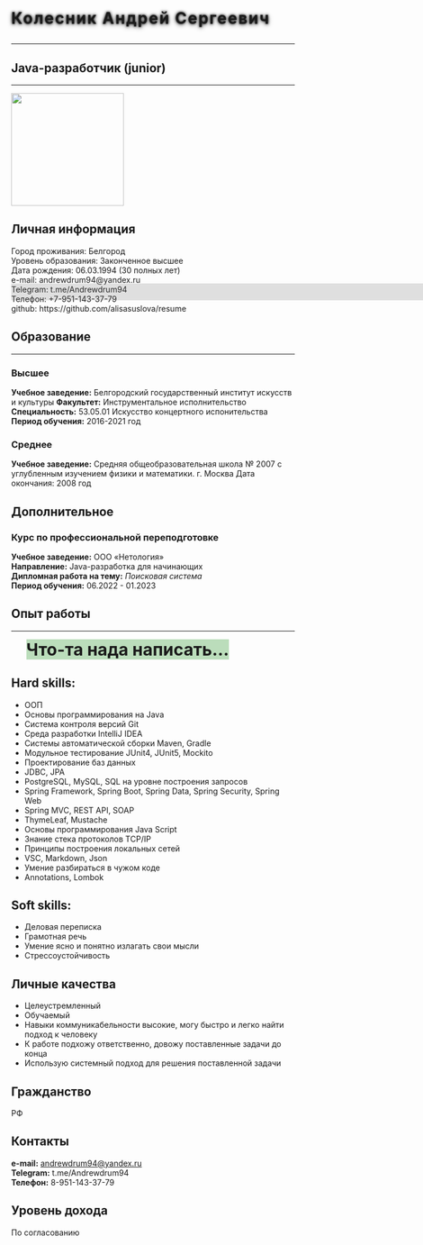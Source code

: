 <h1 style="text-shadow: 0px 0px 4px black, 0px 2px 9px grey; letter-spacing: 2px;">Колесник Андрей Сергеевич

---
<style>
#sp {
    font-size: 30px;
    font-weight: bold;
    animation: load 2s linear infinite;
    position: relative;
    left: 0px;
}
@keyframes load {
    0% {background-color: white;}
    25% {background-color: green;}
    50% {background-color: red;
        left: 40%;
    }
    75% {background-color: blue;}
    100% {background-color: yellow;
        left: 0px;}
}

#move {
    width: 90%;
    height: 30px;
    background: rgba(100,100,100,0.2);
    position: absolute;
    animation: move-div 1.5s linear infinite;
    top: 560px;
}
#move:hover {
animation-play-state: paused;
}
@keyframes move-div {
    100% {top: 750px;}
}
</style>
## Java-разработчик (junior)

---

<img src="https://sun9-3.userapi.com/impg/_yiAm1no_Q9ixwXZSIDrcY6-UDFRJJkEnO2VcA/ogUyu_l1GrQ.jpg?size=1442x2160&quality=96&sign=02b8518bda8555df4929f29c65daa938&type=album" width="200px">

## Личная информация
<div id="move"></div>
Город проживания: Белгород<br>
Уровень образования: Законченное высшее<br>
Дата рождения: 06.03.1994 (30 полных лет)<br>
e-mail: andrewdrum94@yandex.ru<br>
Telegram: t.me/Andrewdrum94<br>
Телефон: +7-951-143-37-79<br>
github: https://github.com/alisasuslova/resume

## Образование

---
### Высшее
**Учебное заведение:** Белгородский государственный институт искусств и культуры
**Факультет:** Инструментальное исполнительство<br>
**Специальность:** 53.05.01 Искусство концертного испонительства<br>
**Период обучения:** 2016-2021 год

### Среднее
**Учебное заведение:** Средняя общеобразовательная школа № 2007 с углубленным изучением физики и математики. г. Москва
Дата окончания: 2008 год

## Дополнительное
### Курс по профессиональной переподготовке
**Учебное заведение:** ООО «Нетология»<br>
**Направление:** Java-разработка для начинающих<br>
**Дипломная работа на тему:** *Поисковая система*<br>
**Период обучения:** 06.2022 - 01.2023


## Опыт работы

---
<span id="sp">Что-та нада написать...</span>

<!--Период работы: 04.2015 – настоящее время
Название организации: ООО «Малахит»
Должность: Руководитель отдела продаж

Должностные обязанности:
Поиск и создание собственной базы постоянных клиентов;
Проведение переговоров, заключение договоров на поставку продукции;
Поиск источников финансирования;
Взаимодействие с кредитными организациями;
Выстраивание логистики;
Прием партий товара;
Контроль дебиторской задолженности;
Постоянный анализ рынка, и цен у конкурентов;
Участие в ежегодных тематических выставках;
Работа с маркетплейсами.
Период работы: 03.2014 – 03.2015
Название организации: ООО «Эксперт-Сервис»
Должность: Диспетчер колл-центра
Должностные обязанности:

Прием входящих звонков;
Предоставление всей нужной информации клиенту по услугам, тарифам, и акциям компании;
Оформление заказов от клиентов;
Ввод в базу данных полученной информации.
Период работы: 05.2014 – 02.2015
Название организации: ООО «Красный сектор»
Должность: Инженер по проектам
Должностные обязанности:

Контроль поставки запчастей, инструментов и расходных материалов;
Сопровождение и согласование деталей проекта с заказчиками (проведение совещаний, формирование отчетов, утверждение смет и дополнительных работ);
Своевременный контроль за работой подрядных организаций (выполнение планов, соответствие объемов, сроков и качества выполняемых работ);
Составление графика производственных работ.
Навыки
-->
## Hard skills:

* ООП
* Основы программирования на Java
* Система контроля версий Git
* Среда разработки IntelliJ IDEA
* Системы автоматической сборки Maven, Gradle
* Модульное тестирование JUnit4, JUnit5, Mockito
* Проектирование баз данных
* JDBC, JPA
* PostgreSQL, MySQL, SQL на уровне построения запросов
* Spring Framework, Spring Boot, Spring Data, Spring Security, Spring Web
* Spring MVC, REST API, SOAP
* ThymeLeaf, Mustache
* Основы программирования Java Script
* Знание стека протоколов TCP/IP
* Принципы построения локальных сетей
* VSC, Markdown, Json
* Умение разбираться в чужом коде
* Annotations, Lombok

## Soft skills:

* Деловая переписка
* Грамотная речь
* Умение ясно и понятно излагать свои мысли
* Стрессоустойчивость

## Личные качества
* Целеустремленный
* Обучаемый
* Навыки коммуникабельности высокие, могу быстро и легко найти подход к человеку
* К работе подхожу ответственно, довожу поставленные задачи до конца
* Использую системный подход для решения поставленной задачи

## Гражданство
РФ

## Контакты
**e-mail:** andrewdrum94@yandex.ru<br>
**Telegram:** t.me/Andrewdrum94<br>
**Телефон:** 8-951-143-37-79

## Уровень дохода
По согласованию